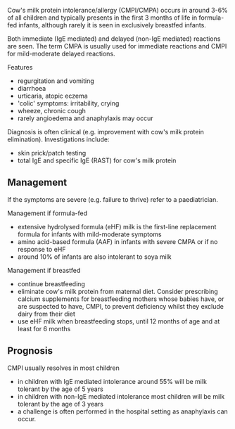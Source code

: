 Cow's milk protein intolerance/allergy (CMPI/CMPA) occurs in around 3\-6% of all children and typically presents in the first 3 months of life in formula\-fed infants, although rarely it is seen in exclusively breastfed infants.   
  
Both immediate (IgE mediated) and delayed (non\-IgE mediated) reactions are seen. The term CMPA is usually used for immediate reactions and CMPI for mild\-moderate delayed reactions.  
  
Features  
* regurgitation and vomiting
* diarrhoea
* urticaria, atopic eczema
* 'colic' symptoms: irritability, crying
* wheeze, chronic cough
* rarely angioedema and anaphylaxis may occur

  
Diagnosis is often clinical (e.g. improvement with cow's milk protein elimination). Investigations include:  
* skin prick/patch testing
* total IgE and specific IgE (RAST) for cow's milk protein

  
Management
----------

  
If the symptoms are severe (e.g. failure to thrive) refer to a paediatrician.  
  
Management if formula\-fed  
* extensive hydrolysed formula (eHF) milk is the first\-line replacement formula for infants with mild\-moderate symptoms
* amino acid\-based formula (AAF) in infants with severe CMPA or if no response to eHF
* around 10% of infants are also intolerant to soya milk

  
Management if breastfed  
* continue breastfeeding
* eliminate cow's milk protein from maternal diet. Consider prescribing calcium supplements for breastfeeding mothers whose babies have, or are suspected to have, CMPI, to prevent deficiency whilst they exclude dairy from their diet
* use eHF milk when breastfeeding stops, until 12 months of age and at least for 6 months

  
Prognosis
---------

  
CMPI usually resolves in most children  
* in children with IgE mediated intolerance around 55% will be milk tolerant by the age of 5 years
* in children with non\-IgE mediated intolerance most children will be milk tolerant by the age of 3 years
* a challenge is often performed in the hospital setting as anaphylaxis can occur.
